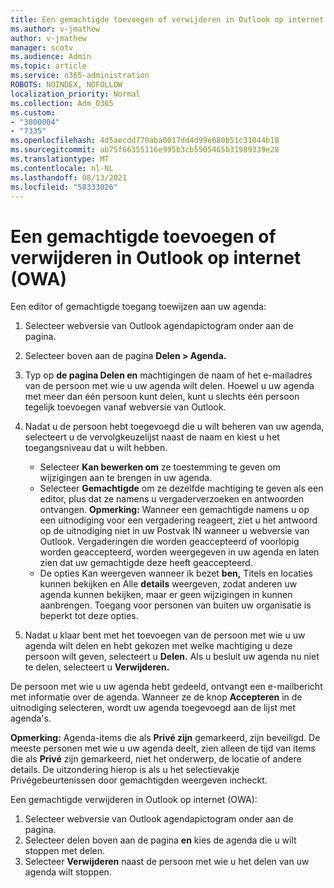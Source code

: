 ```yaml
---
title: Een gemachtigde toevoegen of verwijderen in Outlook op internet (OWA)
ms.author: v-jmathew
author: v-jmathew
manager: scotv
ms.audience: Admin
ms.topic: article
ms.service: o365-administration
ROBOTS: NOINDEX, NOFOLLOW
localization_priority: Normal
ms.collection: Adm_O365
ms.custom:
- "3800004"
- "7335"
ms.openlocfilehash: 4d5aecdd770aba0017dd4d99e680b51c31044b18
ms.sourcegitcommit: ab75f66355116e995b3cb5505465b31989339e28
ms.translationtype: MT
ms.contentlocale: nl-NL
ms.lasthandoff: 08/13/2021
ms.locfileid: "58333026"
---
```

# <a name="how-to-add-or-remove-a-delegate-in-outlook-on-the-web-owa"></a>Een gemachtigde toevoegen of verwijderen in Outlook op internet (OWA)

Een editor of gemachtigde toegang toewijzen aan uw agenda:

1. Selecteer webversie van Outlook agendapictogram onder aan de pagina.
2. Selecteer boven aan de pagina **Delen > Agenda.**
3. Typ op **de pagina Delen en** machtigingen de naam of het e-mailadres van de persoon met wie u uw agenda wilt delen. Hoewel u uw agenda met meer dan één persoon kunt delen, kunt u slechts één persoon tegelijk toevoegen vanaf webversie van Outlook.
4. Nadat u de persoon hebt toegevoegd die u wilt beheren van uw agenda, selecteert u de vervolgkeuzelijst naast de naam en kiest u het toegangsniveau dat u wilt hebben.

    - Selecteer **Kan bewerken om** ze toestemming te geven om wijzigingen aan te brengen in uw agenda.
    - Selecteer **Gemachtigde** om ze dezelfde machtiging te geven als een editor, plus dat ze namens u vergaderverzoeken en antwoorden ontvangen.
    **Opmerking:** Wanneer een gemachtigde namens u op een uitnodiging voor een vergadering reageert, ziet u het antwoord op de uitnodiging niet in uw Postvak IN wanneer u webversie van Outlook. Vergaderingen die worden geaccepteerd of voorlopig worden geaccepteerd, worden weergegeven in uw agenda en laten zien dat uw gemachtigde deze heeft geaccepteerd.
    - De opties Kan weergeven wanneer ik bezet **ben,** Titels en locaties kunnen bekijken en Alle **details** weergeven, zodat anderen uw agenda kunnen bekijken, maar er geen wijzigingen in kunnen aanbrengen. Toegang voor personen van buiten uw organisatie is beperkt tot deze opties.

5. Nadat u klaar bent met het toevoegen van de persoon met wie u uw agenda wilt delen en hebt gekozen met welke machtiging u deze persoon wilt geven, selecteert u **Delen.** Als u besluit uw agenda nu niet te delen, selecteert u **Verwijderen.**

De persoon met wie u uw agenda hebt gedeeld, ontvangt een e-mailbericht met informatie over de agenda. Wanneer ze de knop **Accepteren** in de uitnodiging selecteren, wordt uw agenda toegevoegd aan de lijst met agenda's.

**Opmerking:** Agenda-items die als **Privé zijn** gemarkeerd, zijn beveiligd. De meeste personen met wie u uw agenda deelt, zien alleen de tijd van items die als **Privé** zijn gemarkeerd, niet het onderwerp, de locatie of andere details. De uitzondering hierop is als  u het selectievakje Privégebeurtenissen door gemachtigden weergeven incheckt.

Een gemachtigde verwijderen in Outlook op internet (OWA):

1. Selecteer webversie van Outlook agendapictogram onder aan de pagina.
2. Selecteer delen boven aan de pagina **en** kies de agenda die u wilt stoppen met delen.
3. Selecteer **Verwijderen** naast de persoon met wie u het delen van uw agenda wilt stoppen.
